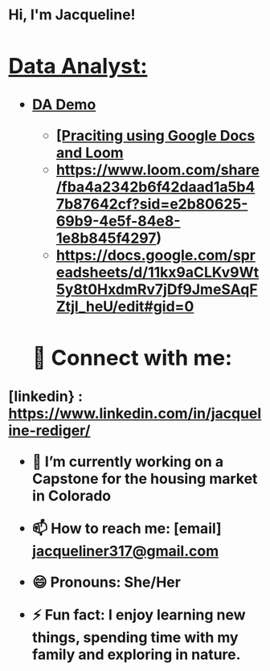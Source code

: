 <h1>Hi, I'm Jacqueline! <br/><a href=https://www.linkedin.com/in/jacqueline-rediger/ </h1>

<h2> Data Analyst:</h2>

- <b>DA Demo</b>
  - [Praciting using Google Docs and Loom
  - https://www.loom.com/share/fba4a2342b6f42daad1a5b47b87642cf?sid=e2b80625-69b9-4e5f-84e8-1e8b845f4297)
  - https://docs.google.com/spreadsheets/d/11kx9aCLKv9Wt5y8t0HxdmRv7jDf9JmeSAqFZtjl_heU/edit#gid=0


  <h2> 🤳 Connect with me:</h2>
[linkedin} : https://www.linkedin.com/in/jacqueline-rediger/



- 🔭 I’m currently working on a Capstone for the housing market in Colorado

- 📫 How to reach me:  [email] jacqueliner317@gmail.com

- 😄 Pronouns: She/Her

- ⚡ Fun fact: I enjoy learning new things, spending time with my family and exploring in nature.

